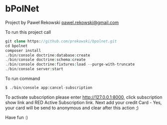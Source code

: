 bPolNet
=======

Project by Paweł Rekowski <pawel.rekowski@gmail.com>

To run this project call

```php
git clone https://github.com/prekowski/bpolnet.git
cd bpolnet
composer install
./bin/console doctrine:database:create 
./bin/console doctrine:schema:create 
./bin/console doctrine:fixtures:load --purge-with-truncate  
./bin/console server:start
```

To run command
```php
$ ./bin/console app:cancel-subscription
```

To activate subscription please enter http://127.0.0.1:8000, click subscription show link and RED Active Subscription link.
Next add your credit Card - Yes, your card will be send to anonymous and clear after this action ;)

Have fun :)